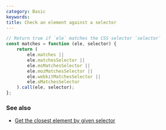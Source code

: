 ```yaml
---
category: Basic
keywords:
title: Check an element against a selector
---
```


```js
// Return true if `ele` matches the CSS selector `selector`
const matches = function (ele, selector) {
    return (
        ele.matches ||
        ele.matchesSelector ||
        ele.msMatchesSelector ||
        ele.mozMatchesSelector ||
        ele.webkitMatchesSelector ||
        ele.oMatchesSelector
    ).call(ele, selector);
};
```

### See also

-   [Get the closest element by given selector](/get-the-closest-element-by-given-selector)
